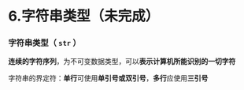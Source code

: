 # 6.字符串类型（未完成）

### 字符串类型（ `str` ）

**连续的字符序列**，为不可变数据类型，可以**表示计算机所能识别的一切字符**

字符串的界定符：**单行**可使用**单引号或双引号**，**多行**应使用**三引号**

